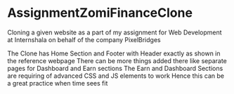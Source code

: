 # AssignmentZomiFinanceClone
Cloning a given website as a part of my assignment for Web Development at Internshala on behalf of the company PixelBridges

The Clone has Home Section and Footer with Header exactly as shown in the reference webpage
There can be more things added there like separate pages for Dashboard and Earn sections
The Earn and Dashboard Sections are requiring of advanced CSS and JS elements to work
Hence this can be a great practice when time sees fit
